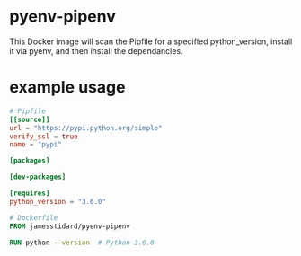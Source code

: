 # pyenv-pipenv
This Docker image will scan the Pipfile for a specified python_version, install it via pyenv, and then install the dependancies.

# example usage
``` toml
# Pipfile
[[source]]
url = "https://pypi.python.org/simple"
verify_ssl = true
name = "pypi"

[packages]

[dev-packages]

[requires]
python_version = "3.6.0"
```

``` Dockerfile
# Dockerfile
FROM jamesstidard/pyenv-pipenv

RUN python --version  # Python 3.6.0
```
